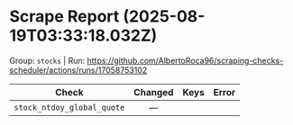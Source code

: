 # Scrape Report (2025-08-19T03:33:18.032Z)

Group: `stocks`  |  Run: https://github.com/AlbertoRoca96/scraping-checks-scheduler/actions/runs/17058753102

| Check | Changed | Keys | Error |
|---|:---:|:--|:--|
| `stock_ntdoy_global_quote` | — |  |  |
